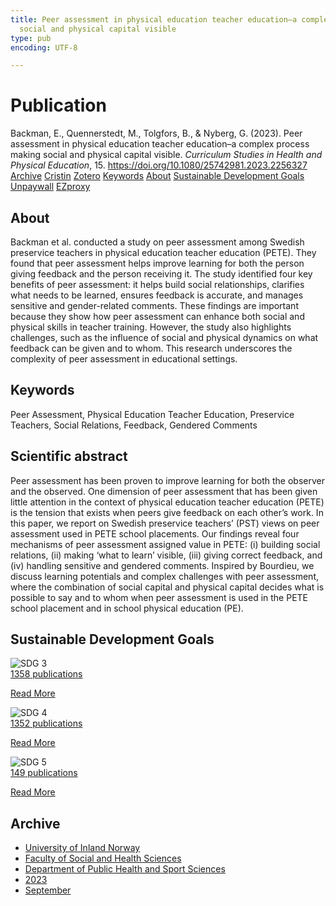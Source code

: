 ```yaml
---
title: Peer assessment in physical education teacher education–a complex process making
  social and physical capital visible
type: pub
encoding: UTF-8

---
```

<h1>Publication</h1>
<article id="csl-bib-container-2PQE4HVX" class="csl-bib-container">
  <div class="csl-bib-body"> <div class="csl-entry">Backman, E., Quennerstedt, M., Tolgfors, B., &#38; Nyberg, G. (2023). Peer assessment in physical education teacher education–a complex process making social and physical capital visible. <i>Curriculum Studies in Health and Physical Education</i>, 15. <a href="https://doi.org/10.1080/25742981.2023.2256327">https://doi.org/10.1080/25742981.2023.2256327</a></div> </div>
  <div class="csl-bib-buttons">
    <a href="#taxonomy-article-2PQE4HVX" alt="archive" class="csl-bib-button">Archive</a>
    <a href="https://app.cristin.no/results/show.jsf?id=2177806" alt="Cristin" class="csl-bib-button">Cristin</a>
    <a href="http://zotero.org/groups/5881554/items/2PQE4HVX" alt="Zotero" class="csl-bib-button">Zotero</a>
    <a href="#keywords-article-2PQE4HVX" alt="keywords" class="csl-bib-button">Keywords</a>
    <a href="#about-article-2PQE4HVX" alt="about_pub" class="csl-bib-button">About</a>
    <a href="#sdg-article-2PQE4HVX" alt="sdg" class="csl-bib-button">Sustainable Development Goals</a>
    <a href="https://www.tandfonline.com/doi/pdf/10.1080/25742981.2023.2256327?needAccess=true" alt="Unpaywall" class="csl-bib-button">Unpaywall</a>
    <a href="https://www.tandfonline.com/doi/pdf/10.1080/25742981.2023.2256327?needAccess=true" alt="EZproxy" class="csl-bib-button">EZproxy</a>
  </div>
  <div id="csl-bib-meta-container-2PQE4HVX"></div>
</article>
<div id="csl-bib-meta-2PQE4HVX" class="csl-bib-meta">
  <article id="about-article-2PQE4HVX" class="about_pub-article">
    <h1>About</h1>
    Backman et al. conducted a study on peer assessment among Swedish preservice teachers in physical education teacher education (PETE). They found that peer assessment helps improve learning for both the person giving feedback and the person receiving it. The study identified four key benefits of peer assessment: it helps build social relationships, clarifies what needs to be learned, ensures feedback is accurate, and manages sensitive and gender-related comments. These findings are important because they show how peer assessment can enhance both social and physical skills in teacher training. However, the study also highlights challenges, such as the influence of social and physical dynamics on what feedback can be given and to whom. This research underscores the complexity of peer assessment in educational settings.
  </article>
  <article id="keywords-article-2PQE4HVX" class="keywords-article">
    <h1>Keywords</h1>
    Peer Assessment, Physical Education Teacher Education, Preservice Teachers, Social Relations, Feedback, Gendered Comments
  </article>
  <article id="abstract-article-2PQE4HVX" class="abstract-article">
    <h1>Scientific abstract</h1>
    Peer assessment has been proven to improve learning for both the observer and the observed. One dimension of peer assessment that has been given little attention in the context of physical education teacher education (PETE) is the tension that exists when peers give feedback on each other’s work. In this paper, we report on Swedish preservice teachers’ (PST) views on peer assessment used in PETE school placements. Our findings reveal four mechanisms of peer assessment assigned value in PETE: (i) building social relations, (ii) making ‘what to learn’ visible, (iii) giving correct feedback, and (iv) handling sensitive and gendered comments. Inspired by Bourdieu, we discuss learning potentials and complex challenges with peer assessment, where the combination of social capital and physical capital decides what is possible to say and to whom when peer assessment is used in the PETE school placement and in school physical education (PE).
  </article>
  <article id="sdg-article-2PQE4HVX" class="sdg-article">
    <h1>Sustainable Development Goals</h1>
    <div class="sdg-container"><div id="sdg3" class="sdg">
        <img src="{{< params subfolder >}}images/sdg/sdg03_en.png" class="image" alt="SDG 3">
        <div class="sdg-overlay">
          <a href="{{< params subfolder >}}en/archive/?sdg=3#archive" class="sdg-publication-count"><span>1358</span> publications</a>
          <p><a href="https://sdgs.un.org/goals/goal3" class="sdg-read-more">Read More</a></p>
        </div>
      </div> <div id="sdg4" class="sdg">
        <img src="{{< params subfolder >}}images/sdg/sdg04_en.png" class="image" alt="SDG 4">
        <div class="sdg-overlay">
          <a href="{{< params subfolder >}}en/archive/?sdg=4#archive" class="sdg-publication-count"><span>1352</span> publications</a>
          <p><a href="https://sdgs.un.org/goals/goal4" class="sdg-read-more">Read More</a></p>
        </div>
      </div> <div id="sdg5" class="sdg">
        <img src="{{< params subfolder >}}images/sdg/sdg05_en.png" class="image" alt="SDG 5">
        <div class="sdg-overlay">
          <a href="{{< params subfolder >}}en/archive/?sdg=5#archive" class="sdg-publication-count"><span>149</span> publications</a>
          <p><a href="https://sdgs.un.org/goals/goal5" class="sdg-read-more">Read More</a></p>
        </div>
      </div></div>
  </article>
  <article id="taxonomy-article-2PQE4HVX" class="taxonomy-article">
    <h1>Archive</h1>
    <ul>
      <li><a href="{{< params subfolder >}}en/archive/?key=3DCRN523">University of Inland Norway</a></li>
      <li><a href="{{< params subfolder >}}en/archive/?key=IDKFS3MX">Faculty of Social and Health Sciences</a></li>
      <li><a href="{{< params subfolder >}}en/archive/?key=FJXE3Z8X">Department of Public Health and Sport Sciences</a></li>
      <li><a href="{{< params subfolder >}}en/archive/?key=5HKEZMYN">2023</a></li>
      <li><a href="{{< params subfolder >}}en/archive/?key=WN3KVKCV">September</a></li>
    </ul>
  </article>
</div>

